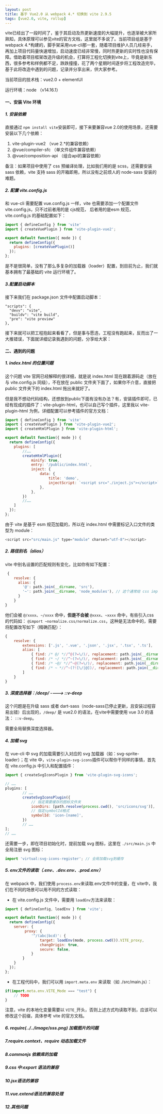 ```yaml
---
layout: post
title: 基于 Vue2.0 从 webpack 4.* 切换到 vite 2.9.5
tags: [vue2.0, vite, rollup]
---
```


vite已经出了一段时间了，鉴于其启动及热更新速度的大幅提升，也逐渐被大家所熟知，具体原理可以参见vite的官方文档，这里就不多说了。当前项目组是基于webpack 4.*构建的，脚手架采用vue-cli那一套，随着项目维护人员几经易手，再加上项目代码量快速增加，启动速度已经非常慢，同时热更新的实时性也没有保障。借助着项目框架改造升级的机会，打算将工程化切换到vite上，毕竟是新东西，很多参考和样例都不足，跌跌撞撞，花了两个星期时间逐步将工程改造完毕，基于此将改造中遇到的问题，记录并分享出来，供大家参考。

当前项目的技术栈：vue2.0 + elementUI

运行环境：node （v14.16.1）

#### 一、安装 Vite 环境

##### 1. 安装依赖

直接通过 `npm install vite`安装即可，接下来要兼容vue 2.0的使用场景，还需要安装以下几个依赖：

1. vite-plugin-vue2 （vue 2.*的兼容依赖）
2. @vue/compiler-sfc （单文件组件兼容依赖）
3. @vue/composition-api （组合api的兼容依赖）

备注：如果项目中使用了 css 预编译处理，比如我们用的是 scss，还需要安装 sass 依赖，vite 支持 sass 的开箱即用，所以没有之前烦人的 node-sass 安装的难题。

##### 2. 配置 vite.config.js 

和 vue-cli 需要配置  vue.config.js 一样，vite 也需要添加一个配置文件 vite.config.js，只不过前者用的是 cjs规范， 后者用的是esm 规范，vite.config.js 的基础配置如下：

```javascript
import { defineConfig } from 'vite'
import { createVuePlugin } from 'vite-plugin-vue2';

export default function({ mode }) {
  return defineConfig({
  	plugins: [createVuePlugin()]
  });
};

```

是不是很简单，没有了那么多复杂的加载器（loader）配置，到目前为止，我们就基本拥有了最基础的 vite 运行环境了。

##### 3.配置启动脚本

接下来我们在 package.json 文件中配置启动脚本：

```shell
"scripts": {
  "devv": "vite",
  "buildv": "vite build",
  "pre": "vite preview"
},
```

接下来就可以把工程抱起来看看了，但是事与愿违，工程没有跑起来，反而出了一大推错误，下面就详细记录我遇到的问题，分享给大家：

#### 二、遇到的问题

##### 1. index.html 的位置问题

这个问题 vite 官网已经解释的很详细，就是说 index.html 现在跟着源码走（放在与 vite.config.js 同级），不在放在 public 文件夹下面了，如果你不介意，直接把 public 文件夹下的 index.html 拖出来就好了。

但是我不想动代码结构，还想放到public下面有没有办法？有，安装插件即可，已经有现成的插件了：vite-plugin-html，也可以自己写个插件，这里我以 vite-plugin-html 为例，详细配置可以参考插件的官方文档：

```javascript
import { defineConfig } from 'vite'
import { createVuePlugin } from 'vite-plugin-vue2';
import { createHtmlPlugin } from 'vite-plugin-html';

export default function({ mode }) {
  return defineConfig({
  	plugins: [
        //……
        createHtmlPlugin({
            minify: true,
         	entry: '/public/index.html',
         	inject: {
            	data: {
               		title: 'demo',
               		injectScript: `<script src="./inject.js"></script>`
            	},
         	},
      	})
      	//……
  	]
  });
};
```

由于 vite 是基于 esm 规范加载的，所以在 index.html 中需要标记入口文件的类型为 module：

```javascript
<script src="src/main.js" type="module" charset="utf-8"></script>
```

##### 2. 路径别名（alias）

vite 中别名设置的匹配规则有变化，比如你有如下配置：

```javascript
 {
    resolve: {
      alias: {
        '@': path.join(__dirname, 'src'),
        '~': path.join(__dirname, 'node_modules'), // 这个通常给 css import 用的
      }
    }
}
```

他们会被 `@/xxxx`、`~/xxxx` 命中，**但是不会被** `@xxxx`、`~xxxx` 命中，有些引入css的代码如：  `@import ~normalize.css/normalize.css`，这种是无法命中的，需要将配置改写如下（精确匹配）：

```javascript
{
	resolve: {
        extensions: ['.js', '.vue', '.json', '.jsx', '.tsx', '.ts'],
        alias: [
            { find: /* @/ *//^@(?=\/)/, replacement: path.join(__dirname, 'src') },
            { find: /* ~/ *//^~(?=\/)/, replacement: path.join(__dirname, 'node_modules') },
            { find: /* ~@/ *//^~@(?=\/)/, replacement: path.join(__dirname, 'src') },
            { find: /* ~ *//^~(?![\/|@])/, replacement: path.join(__dirname, 'node_modules/') },
        ]
    }
} 
```

##### 3. 深度选择器：/deep/  ---->  ::v-deep

这个问题是在升级 sass 或者 dart-sass（node-sass已停止更新，且安装过程容易出错）后出现的，`/deep/` 是 vue2.0 的语法，在vite中需要使用 vue 3.0 的语法： `::v-deep`。

需要全局替换深度选择器。

##### 4. 加载 svg

在 vue-cli 中 svg 的加载需要引入对应的 svg 加载器（如：svg-sprite-loader）；在 vite 中，`vite-plugin-svg-icons`插件可以帮你干同样的事情，首先在 vite.config.js 中引入和配置插件：

```javascript
import { createSvgIconsPlugin } from 'vite-plugin-svg-icons';

// ……
plugins: [
     	// ……
        createSvgIconsPlugin({
            // 指定需要缓存的图标文件夹
            iconDirs: [path.resolve(process.cwd(), 'src/icons/svg')],
            // 指定symbolId格式
            symbolId: 'icon-[name]',
        })
        // ……
];
// ……
```

还需要一步，即在项目初始化时，提前加载 svg 图标，这里在  `./src/main.js` 中全局注册 svg 图标：

```javascript
import 'virtual:svg-icons-register'; // 全局加载svg到缓存
```

##### 5. env文件的读取（.env、.dev.env、.prod.env）

在 webpack 中，我们使用 `process.env`来读取.env文件中的变量，在 vite中，我们在不同的场景可以用不同的方式读取：

- 在 vite.config.js 文件中，需要用 `loadEnv`方法来读取：

```javascript
import { defineConfig, loadEnv } from 'vite';

export default function({ mode }) {
  return defineConfig({
  	server: {
         proxy: {
            '^/(abc|bcd)': {
                target: loadEnv(mode, process.cwd()).VITE_proxy,
                changOrigin: true,
                secure: false,
            }
        }
    } 
  });
};
```

- 在工程代码中，我们可以用 `import.meta.env` 来读取（如 ./src/main.js）：

```javascript
if(import.meta.env.VITE_Mode === "test") {
	// TODO
}
```

注意，vite 的本地化变量需要以 `VITE_`开头，否则上述方式均读取不到，应该可以修改这个前缀，具体参考 vite 的官方文档。

##### 6. require(../../image/sss.png) 加载图片的问题

##### 7.require.context、require 动态加载文件

##### 8.commonjs 依赖库的加载

##### 9.css 中:export 语法的兼容

##### 10.jsx语法的兼容

##### 11.vue.extend语法的兼容处理

##### 12.其他问题

